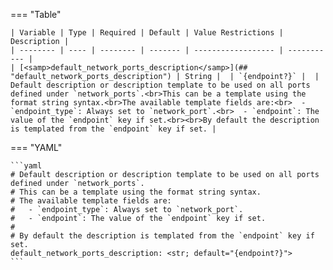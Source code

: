 <!--
  ~ Copyright (c) 2024 Arista Networks, Inc.
  ~ Use of this source code is governed by the Apache License 2.0
  ~ that can be found in the LICENSE file.
  -->
=== "Table"

    | Variable | Type | Required | Default | Value Restrictions | Description |
    | -------- | ---- | -------- | ------- | ------------------ | ----------- |
    | [<samp>default_network_ports_description</samp>](## "default_network_ports_description") | String |  | `{endpoint?}` |  | Default description or description template to be used on all ports defined under `network_ports`.<br>This can be a template using the format string syntax.<br>The available template fields are:<br>  - `endpoint_type`: Always set to `network_port`.<br>  - `endpoint`: The value of the `endpoint` key if set.<br><br>By default the description is templated from the `endpoint` key if set. |

=== "YAML"

    ```yaml
    # Default description or description template to be used on all ports defined under `network_ports`.
    # This can be a template using the format string syntax.
    # The available template fields are:
    #   - `endpoint_type`: Always set to `network_port`.
    #   - `endpoint`: The value of the `endpoint` key if set.
    #
    # By default the description is templated from the `endpoint` key if set.
    default_network_ports_description: <str; default="{endpoint?}">
    ```
